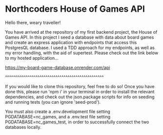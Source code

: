 # Northcoders House of Games API

Hello there, weary traveller!

You have arrived at the repository of my first backend project, the House of Games API. In this project I seed a database with data about board games and create an express application with endpoints that access this PostgresQL database. I used a TDD approach for my endpoints, as well as my error handling, with the aid of supertest. Please check out the link below to my hosted application...

https://my-board-game-database.onrender.com/api

^^^^^^^^^^^^^^^^^^^^^^^^^^^^^^^^^^^^^^^^^^^^^^^^^

If you would like to clone this repository, feel free to do so! Once you have done this, please run 'npm i' in your terminal in order to install the relevant dependencies, and check out the json.package scripts for info on seeding and running tests (you can ignore 'seed-prod').

You must also create a .env.development file setting PGDATABASE=nc_games, and a .env.test file setting PGDATABASE=nc_games_test, in order to successfully connect the two databases locally. 

